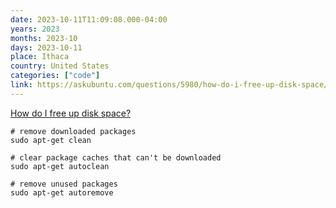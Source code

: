 ```yaml
---
date: 2023-10-11T11:09:08.000-04:00
years: 2023
months: 2023-10
days: 2023-10-11
place: Ithaca
country: United States
categories: ["code"]
link: https://askubuntu.com/questions/5980/how-do-i-free-up-disk-space/6002#6002
---
```

[How do I free up disk space?](https://askubuntu.com/questions/5980/how-do-i-free-up-disk-space/6002#6002)

```
# remove downloaded packages
sudo apt-get clean

# clear package caches that can't be downloaded
sudo apt-get autoclean

# remove unused packages
sudo apt-get autoremove
```
